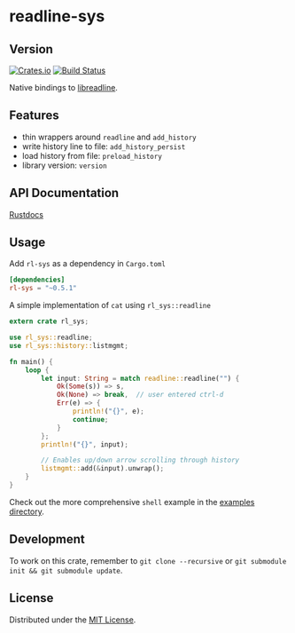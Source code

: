 # readline-sys
## Version
[![Crates.io](https://img.shields.io/crates/v/rl-sys.svg)](https://crates.io/crates/rl-sys)
[![Build
Status](https://travis-ci.org/rustyhorde/readline-sys.svg?branch=master)](https://travis-ci.org/rustyhorde/readline-sys)

Native bindings to
[libreadline](https://cnswww.cns.cwru.edu/php/chet/readline/rltop.html).

## Features
- thin wrappers around `readline` and `add_history`
- write history line to file: `add_history_persist`
- load history from file: `preload_history`
- library version: `version`

## API Documentation
[Rustdocs](https://rustyhorde.github.io/readline-sys/readline-sys/rl_sys/index.html)

## Usage
Add `rl-sys` as a dependency in `Cargo.toml`

```toml
[dependencies]
rl-sys = "~0.5.1"
```

A simple implementation of `cat` using `rl_sys::readline`
```rust
extern crate rl_sys;

use rl_sys::readline;
use rl_sys::history::listmgmt;

fn main() {
    loop {
        let input: String = match readline::readline("") {
            Ok(Some(s)) => s,
            Ok(None) => break,  // user entered ctrl-d
            Err(e) => {
                println!("{}", e);
                continue;
            }
        };
        println!("{}", input);

        // Enables up/down arrow scrolling through history
        listmgmt::add(&input).unwrap();
    }
}
```

Check out the more comprehensive `shell` example in the [examples directory](examples).

## Development
To work on this crate, remember to `git clone --recursive` or `git submodule
init && git submodule update`.

## License
Distributed under the [MIT License](LICENSE).

